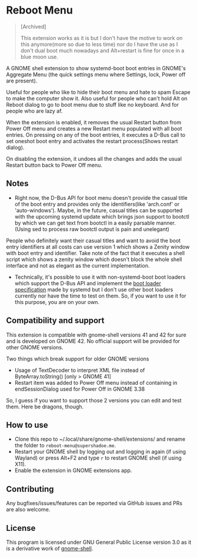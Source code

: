 # Reboot Menu

> [Archived]
>
> This extension works as it is but I don't have the motive to work on this anymore(more so due to less time) nor do I have the use as I don't dual boot
> much nowadays and Alt+restart is fine for once in a blue moon use.

A GNOME shell extension to show systemd-boot boot entries in GNOME's Aggregate Menu (the quick settings menu where Settings, lock, Power off are present).

Useful for people who like to hide their boot menu and hate to spam Escape to make the computer show it.
Also useful for people who can't hold Alt on Reboot dialog to go to boot menu due to stuff like no keyboard.
And for people who are lazy af.

When the extension is enabled, it removes the usual Restart button from Power Off menu and creates a new Restart menu populated with all boot entries.
On pressing on any of the boot entries, it executes a D-Bus call to set oneshot boot entry and activates the restart process(Shows restart dialog).

On disabling the extension, it undoes all the changes and adds the usual Restart button back to Power Off menu.

## Notes
- Right now, the D-Bus API for boot menu doesn't provide the casual title of the boot entry and provides only the identifiers(like 'arch.conf' or 'auto-windows').
Maybe, in the future, casual titles can be supported with the upcoming systemd update which brings json support to bootctl by which we can get text from bootctl
in a easily parsable manner. (Using sed to process raw bootctl output is pain and unelegant)

People who definitely want their casual titles and want to avoid the boot entry identifiers at all costs can use version 1 which shows a Zenity window with boot
entry and identifier. Take note of the fact that it executes a shell script which shows a zenity window which doesn't block the whole shell interface and not as
elegant as the current implementation.

- Technically, it's possible to use it with non-systemd-boot boot loaders which support the D-Bus API and implement the [boot loader specification](https://systemd.io/BOOT_LOADER_SPECIFICATION) made by systemd but I don't use other boot loaders currently nor have the time to test on them. So, if you want to use it for this
purpose, you are on your own.

## Compatibility and support
This extension is compatible with gnome-shell versions 41 and 42 for sure and is developed on GNOME 42.
No official support will be provided for other GNOME versions.

Two things which break support for older GNOME versions
- Usage of TextDecoder to interpret XML file instead of ByteArray.toString() [only > GNOME 41]
- Restart item was added to Power Off menu instead of containing in endSessionDialog used for Power Off in GNOME 3.38

So, I guess if you want to support those 2 versions you can edit and test them. Here be dragons, though.

## How to use
- Clone this repo to ~/.local/share/gnome-shell/extensions/ and rename the folder to `reboot-menu@supershadoe.me`.
- Restart your GNOME shell by logging out and logging in again (if using Wayland) or press Alt+F2 and type `r` to restart GNOME shell (if using X11).
- Enable the extension in GNOME extensions app.

## Contributing
Any bugfixes/issues/features can be reported via GitHub issues and PRs are also welcome.

## License
This program is licensed under GNU General Public License version 3.0 as it is a derivative work of [gnome-shell](https://gitlab.gnome.org/GNOME/gnome-shell).
